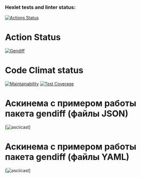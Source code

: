 ### Hexlet tests and linter status:
[![Actions Status](https://github.com/JuliaMezenova/python-project-50/workflows/hexlet-check/badge.svg)](https://github.com/JuliaMezenova/python-project-50/actions)
# Action Status
[![Gendiff](https://github.com/JuliaMezenova/python-project-50/actions/workflows/main.yml/badge.svg)](https://github.com/JuliaMezenova/python-project-50/actions/workflows/main.yml)

# Code Climat status
[![Maintainability](https://api.codeclimate.com/v1/badges/2b5b874a93ea633d6427/maintainability)](https://codeclimate.com/github/JuliaMezenova/python-project-50/maintainability)
[![Test Coverage](https://api.codeclimate.com/v1/badges/2b5b874a93ea633d6427/test_coverage)](https://codeclimate.com/github/JuliaMezenova/python-project-50/test_coverage)
# Аскинема с примером работы пакета gendiff (файлы JSON)
[![asciicast](https://asciinema.org/a/G8I1wtqf6kUkg11D3Gt98n7sQ.svg)]
# Аскинема с примером работы пакета gendiff (файлы YAML)
[![asciicast](https://asciinema.org/a/eNGnLFZYOrwvwhOzeYL8K5QiF)]
